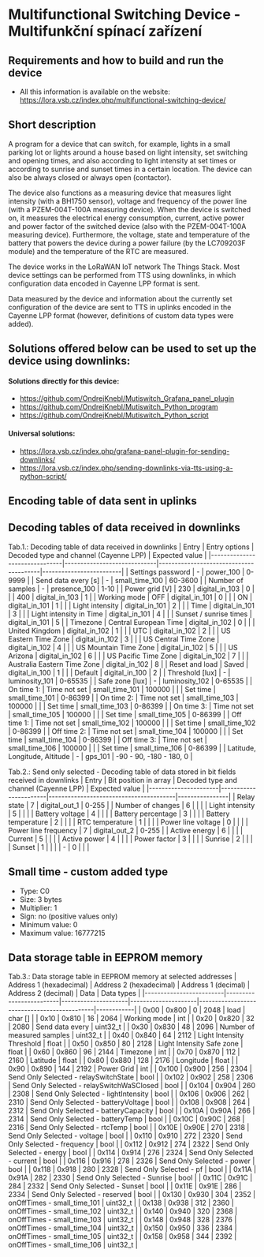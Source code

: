 # Multifunctional Switching Device - Multifunkční spínací zařízení

## Requirements and how to build and run the device

- All this information is available on the website: https://lora.vsb.cz/index.php/multifunctional-switching-device/


## Short description

A program for a device that can switch, for example, lights in a small parking lot or lights around a house based on light intensity, set switching and opening times, and also according to light intensity at set times or according to sunrise and sunset times in a certain location. The device can also be always closed or always open (contactor).

The device also functions as a measuring device that measures light intensity (with a BH1750 sensor), voltage and frequency of the power line (with a PZEM-004T-100A measuring device). When the device is switched on, it measures the electrical energy consumption, current, active power and power factor of the switched device (also with the PZEM-004T-100A measuring device). Furthermore, the voltage, state and temperature of the battery that powers the device during a power failure (by the LC709203F module) and the temperature of the RTC are measured.

The device works in the LoRaWAN IoT network The Things Stack. Most device settings can be performed from TTS using downlinks, in which configuration data encoded in Cayenne LPP format is sent.

Data measured by the device and information about the currently set configuration of the device are sent to TTS in uplinks encoded in the Cayenne LPP format (however, definitions of custom data types were added).


## Solutions offered below can be used to set up the device using downlinks:

#### Solutions directly for this device:
- https://github.com/OndrejKnebl/Mutiswitch_Grafana_panel_plugin
- https://github.com/OndrejKnebl/Mutiswitch_Python_program
- https://github.com/OndrejKnebl/Mutiswitch_Python_script

#### Universal solutions:
- https://lora.vsb.cz/index.php/grafana-panel-plugin-for-sending-downlinks/
- https://lora.vsb.cz/index.php/sending-downlinks-via-tts-using-a-python-script/

## Encoding table of data sent in uplinks




## Decoding tables of data received in downlinks
Tab.1.: Decoding table of data received in downlinks
| Entry                         | Entry options               | Decoded type and channel (Cayenne LPP) | Expected value          |
|-------------------------------|-----------------------------|----------------------------------------|-------------------------|
| Settings password             | -                           | power_100                              | 0-9999                  |
| Send data every [s]           | -                           | small_time_100                         | 60-3600                 |
| Number of samples             | -                           | presence_100                           | 1-10                    |
| Power grid [V]                | 230                         | digital_in_103                         | 0                       |
|                               | 400                         | digital_in_103                         | 1                       |
| Working mode                  | OFF                         | digital_in_101                         | 0                       |
|                               | ON                          | digital_in_101                         | 1                       |
|                               | Light intensity             | digital_in_101                         | 2                       |
|                               | Time                        | digital_in_101                         | 3                       |
|                               | Light intensity in Time     | digital_in_101                         | 4                       |
|                               | Sunset / sunrise times      | digital_in_101                         | 5                       |
| Timezone                      | Central European Time       | digital_in_102                         | 0                       |
|                               | United Kingdom              | digital_in_102                         | 1                       |
|                               | UTC                         | digital_in_102                         | 2                       |
|                               | US Eastern Time Zone        | digital_in_102                         | 3                       |
|                               | US Central Time Zone        | digital_in_102                         | 4                       |
|                               | US Mountain Time Zone       | digital_in_102                         | 5                       |
|                               | US Arizona                  | digital_in_102                         | 6                       |
|                               | US Pacific Time Zone        | digital_in_102                         | 7                       |
|                               | Australia Eastern Time Zone | digital_in_102                         | 8                       |
| Reset and load                | Saved                       | digital_in_100                         | 1                       |
|                               | Default                     | digital_in_100                         | 2                       |
| Threshold [lux]               | -                           | luminosity_101                         | 0-65535                 |
| Safe zone [lux]               | -                           | luminosity_102                         | 0-65535                 |
| On time 1:                    | Time not set                | small_time_101                         | 100000                  |
|                               | Set time                    | small_time_101                         | 0-86399                 |
| On time 2:                    | Time not set                | small_time_103                         | 100000                  |
|                               | Set time                    | small_time_103                         | 0-86399                 |
| On time 3:                    | Time not set                | small_time_105                         | 100000                  |
|                               | Set time                    | small_time_105                         | 0-86399                 |
| Off time 1:                   | Time not set                | small_time_102                         | 100000                  |
|                               | Set time                    | small_time_102                         | 0-86399                 |
| Off time 2:                   | Time not set                | small_time_104                         | 100000                  |
|                               | Set time                    | small_time_104                         | 0-86399                 |
| Off time 3:                   | Time not set                | small_time_106                         | 100000                  |
|                               | Set time                    | small_time_106                         | 0-86399                 |
| Latitude, Longitude, Altitude | -                           | gps_101                                | -90 - 90, -180 - 180, 0 |


Tab.2.: Send only selected - Decoding table of data stored in bit fields received in downlinks 
| Entry                | Bit position in array | Decoded type and channel (Cayenne LPP) | Expected value |
|----------------------|-----------------------|----------------------------------------|----------------|
| Relay state          | 7                     | digital_out_1                          | 0-255          |
| Number of changes    | 6                     |                                        |                |
| Light intensity      | 5                     |                                        |                |
| Battery voltage      | 4                     |                                        |                |
| Battery percentage   | 3                     |                                        |                |
| Battery temperature  | 2                     |                                        |                |
| RTC temperature      | 1                     |                                        |                |
| Power line voltage   | 0                     |                                        |                |
| Power line frequency | 7                     | digital_out_2                          | 0-255          |
| Active energy        | 6                     |                                        |                |
| Current              | 5                     |                                        |                |
| Active power         | 4                     |                                        |                |
| Power factor         | 3                     |                                        |                |
| Sunrise              | 2                     |                                        |                |
| Sunset               | 1                     |                                        |                |
| -                    | 0                     |                                        |                |



## Small time - custom added type
- Type: C0
- Size: 3 bytes
- Multiplier: 1
- Sign: no (positive values only)
- Minimum value: 0
- Maximum value: 16777215


## Data storage table in EEPROM memory
Tab.3.: Data storage table in EEPROM memory at selected addresses
| Address 1 (hexadecimal) | Address 2 (hexadecimal) | Address 1 (decimal) | Address 2 (decimal) | Data                                        | Data types |
|-------------------------|-------------------------|---------------------|---------------------|---------------------------------------------|------------|
| 0x00                    | 0x800                   | 0                   | 2048                | load                                        | char []    |
| 0x10                    | 0x810                   | 16                  | 2064                | Working mode                                | int        |
| 0x20                    | 0x820                   | 32                  | 2080                | Send data every                             | uint32_t   |
| 0x30                    | 0x830                   | 48                  | 2096                | Number of measured samples                  | uint32_t   |
| 0x40                    | 0x840                   | 64                  | 2112                | Light Intensity Threshold                   | float      |
| 0x50                    | 0x850                   | 80                  | 2128                | Light Intensity Safe zone                   | float      |
| 0x60                    | 0x860                   | 96                  | 2144                | Timezone                                    | int        |
| 0x70                    | 0x870                   | 112                 | 2160                | Latitude                                    | float      |
| 0x80                    | 0x880                   | 128                 | 2176                | Longitude                                   | float      |
| 0x90                    | 0x890                   | 144                 | 2192                | Power Grid                                  | int        |
| 0x100                   | 0x900                   | 256                 | 2304                | Send Only Selected -   relaySwitchState     | bool       |
| 0x102                   | 0x902                   | 258                 | 2306                | Send Only Selected -   relaySwitchWaSClosed | bool       |
| 0x104                   | 0x904                   | 260                 | 2308                | Send Only Selected - lightIntensity         | bool       |
| 0x106                   | 0x906                   | 262                 | 2310                | Send Only Selected - batteryVoltage         | bool       |
| 0x108                   | 0x908                   | 264                 | 2312                | Send Only Selected - batteryCapacity        | bool       |
| 0x10A                   | 0x90A                   | 266                 | 2314                | Send Only Selected - batteryTemp            | bool       |
| 0x10C                   | 0x90C                   | 268                 | 2316                | Send Only Selected - rtcTemp                | bool       |
| 0x10E                   | 0x90E                   | 270                 | 2318                | Send Only Selected - voltage                | bool       |
| 0x110                   | 0x910                   | 272                 | 2320                | Send Only Selected - frequency              | bool       |
| 0x112                   | 0x912                   | 274                 | 2322                | Send Only Selected - energy                 | bool       |
| 0x114                   | 0x914                   | 276                 | 2324                | Send Only Selected - current                | bool       |
| 0x116                   | 0x916                   | 278                 | 2326                | Send Only Selected - power                  | bool       |
| 0x118                   | 0x918                   | 280                 | 2328                | Send Only Selected - pf                     | bool       |
| 0x11A                   | 0x91A                   | 282                 | 2330                | Send Only Selected - Sunrise                | bool       |
| 0x11C                   | 0x91C                   | 284                 | 2332                | Send Only Selected - Sunset                 | bool       |
| 0x11E                   | 0x91E                   | 286                 | 2334                | Send Only Selected - reserved               | bool       |
| 0x130                   | 0x930                   | 304                 | 2352                | onOffTimes - small_time_101                 | uint32_t   |
| 0x138                   | 0x938                   | 312                 | 2360                | onOffTimes - small_time_102                 | uint32_t   |
| 0x140                   | 0x940                   | 320                 | 2368                | onOffTimes - small_time_103                 | uint32_t   |
| 0x148                   | 0x948                   | 328                 | 2376                | onOffTimes - small_time_104                 | uint32_t   |
| 0x150                   | 0x950                   | 336                 | 2384                | onOffTimes - small_time_105                 | uint32_t   |
| 0x158                   | 0x958                   | 344                 | 2392                | onOffTimes - small_time_106                 | uint32_t   |
